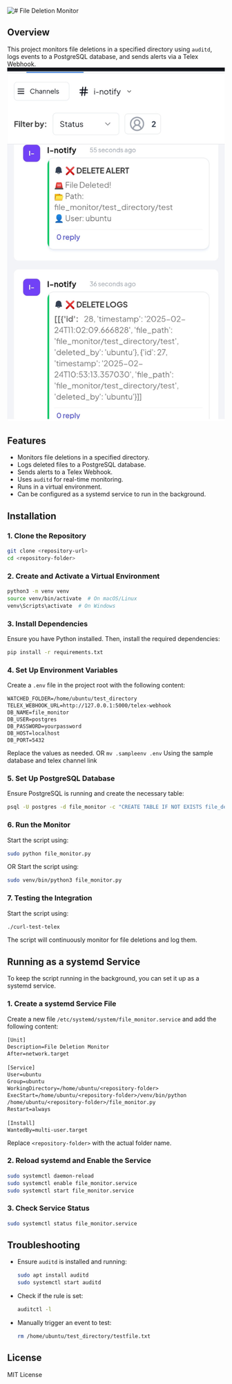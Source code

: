 ![# File Deletion Monitor](https://telex-app.onrender.com/docs)

## Overview
This project monitors file deletions in a specified directory using `auditd`, logs events to a PostgreSQL database, and sends alerts via a Telex Webhook.
![Alt text](Screenshot_2025-02-24-12-03-13-670_com.android.chrome~2.jpg)
## Features
- Monitors file deletions in a specified directory.
- Logs deleted files to a PostgreSQL database.
- Sends alerts to a Telex Webhook.
- Uses `auditd` for real-time monitoring.
- Runs in a virtual environment.
- Can be configured as a systemd service to run in the background.

## Installation

### 1. Clone the Repository
```sh
git clone <repository-url>
cd <repository-folder>
```

### 2. Create and Activate a Virtual Environment
```sh
python3 -m venv venv
source venv/bin/activate  # On macOS/Linux
venv\Scripts\activate  # On Windows
```

### 3. Install Dependencies
Ensure you have Python installed. Then, install the required dependencies:
```sh
pip install -r requirements.txt
```

### 4. Set Up Environment Variables
Create a `.env` file in the project root with the following content:
```
WATCHED_FOLDER=/home/ubuntu/test_directory
TELEX_WEBHOOK_URL=http://127.0.0.1:5000/telex-webhook
DB_NAME=file_monitor
DB_USER=postgres
DB_PASSWORD=yourpassword
DB_HOST=localhost
DB_PORT=5432
```
Replace the values as needed.
OR
```mv .sampleenv .env```
Using the sample database and telex channel link

### 5. Set Up PostgreSQL Database
Ensure PostgreSQL is running and create the necessary table:
```sh
psql -U postgres -d file_monitor -c "CREATE TABLE IF NOT EXISTS file_deletions (id SERIAL PRIMARY KEY, timestamp TIMESTAMP DEFAULT CURRENT_TIMESTAMP, file_path TEXT NOT NULL, deleted_by TEXT NOT NULL);"
```

### 6. Run the Monitor
Start the script using:
```sh
sudo python file_monitor.py
```
OR
Start the script using:
```sh
sudo venv/bin/python3 file_monitor.py
```
### 7. Testing the Integration
Start the script using:
```sh
./curl-test-telex
```

The script will continuously monitor for file deletions and log them.

## Running as a systemd Service
To keep the script running in the background, you can set it up as a systemd service.

### 1. Create a systemd Service File
Create a new file `/etc/systemd/system/file_monitor.service` and add the following content:
```
[Unit]
Description=File Deletion Monitor
After=network.target

[Service]
User=ubuntu
Group=ubuntu
WorkingDirectory=/home/ubuntu/<repository-folder>
ExecStart=/home/ubuntu/<repository-folder>/venv/bin/python /home/ubuntu/<repository-folder>/file_monitor.py
Restart=always

[Install]
WantedBy=multi-user.target
```
Replace `<repository-folder>` with the actual folder name.

### 2. Reload systemd and Enable the Service
```sh
sudo systemctl daemon-reload
sudo systemctl enable file_monitor.service
sudo systemctl start file_monitor.service
```

### 3. Check Service Status
```sh
sudo systemctl status file_monitor.service
```

## Troubleshooting
- Ensure `auditd` is installed and running:
  ```sh
  sudo apt install auditd
  sudo systemctl start auditd
  ```
- Check if the rule is set:
  ```sh
  auditctl -l
  ```
- Manually trigger an event to test:
  ```sh
  rm /home/ubuntu/test_directory/testfile.txt
  ```

## License
MIT License

